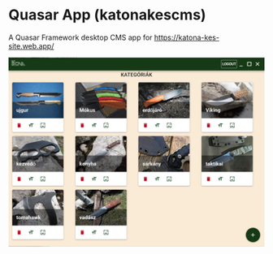 # Quasar App (katonakescms)

A Quasar Framework desktop CMS app for https://katona-kes-site.web.app/

![Katona CMS](/KatonaCMS.jpg)

